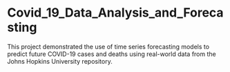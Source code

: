# Covid_19_Data_Analysis_and_Forecasting
This project demonstrated the use of time series forecasting models to predict future COVID-19 cases and deaths using real-world data from the Johns Hopkins University repository. 
